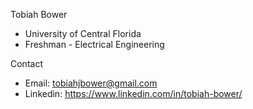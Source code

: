 Tobiah Bower
- University of Central Florida
- Freshman - Electrical Engineering

Contact
- Email: tobiahjbower@gmail.com
- Linkedin: https://www.linkedin.com/in/tobiah-bower/

<!---
tobiahbower/tobiahbower is a ✨ special ✨ repository because its `README.md` (this file) appears on your GitHub profile.
You can click the Preview link to take a look at your changes.
--->
